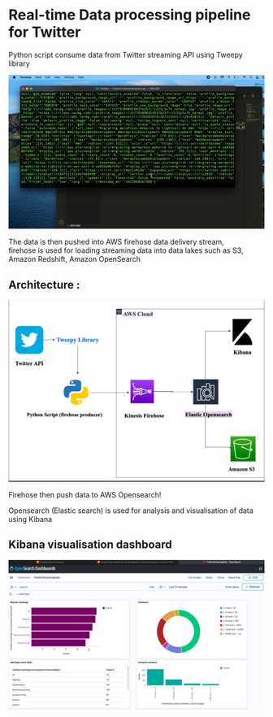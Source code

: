 <h1> Real-time Data processing pipeline for Twitter </h2>

Python script consume data from Twitter streaming API using Tweepy library

![](AWS2.gif)


The data is then pushed into AWS firehose data delivery stream,  
firehose is used for loading streaming data into data lakes such as S3, Amazon Redshift, Amazon OpenSearch
<h2> Architecture : </h2>
<img src= "/firehose.png" width = "700">

Firehose then push data to AWS Opensearch!

Opensearch (Elastic search) is used for analysis and visualisation of data using Kibana
<h2> Kibana visualisation dashboard</h2>

<img src= "/kibana.png" width = "700">


 




